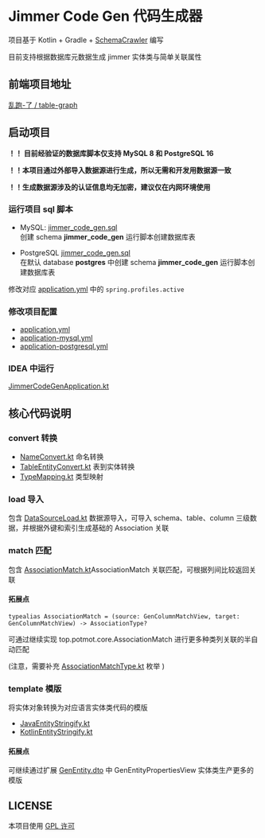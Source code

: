 # Jimmer Code Gen 代码生成器

项目基于 Kotlin + Gradle + [SchemaCrawler](https://github.com/schemacrawler/SchemaCrawler) 编写

目前支持根据数据库元数据生成 jimmer 实体类与简单关联属性

## 前端项目地址

[乱跑-了 / table-graph](https://gitee.com/run-around---whats-wrong/table-graph.git)

## 启动项目

**！！ 目前经验证的数据库脚本仅支持 MySQL 8 和 PostgreSQL 16**

**！！本项目通过外部导入数据源进行生成，所以无需和开发用数据源一致**

**！！生成数据源涉及的认证信息均无加密，建议仅在内网环境使用**

### 运行项目 sql 脚本

- MySQL: 
[jimmer_code_gen.sql](sql%2Fmysql%2Fjimmer_code_gen.sql)  
创建 schema **jimmer_code_gen** 运行脚本创建数据库表

- PostgreSQL
[jimmer_code_gen.sql](sql%2Fpostgresql%2Fjimmer_code_gen.sql)  
在默认 database **postgres** 中创建 schema **jimmer_code_gen** 运行脚本创建数据库表

修改对应 [application.yml](src%2Fmain%2Fresources%2Fapplication.yml) 中的 `spring.profiles.active`

### 修改项目配置

- [application.yml](src%2Fmain%2Fresources%2Fapplication.yml)
- [application-mysql.yml](src%2Fmain%2Fresources%2Fapplication-mysql.yml)
- [application-postgresql.yml](src%2Fmain%2Fresources%2Fapplication-postgresql.yml)

### IDEA 中运行

[JimmerCodeGenApplication.kt](src%2Fmain%2Fkotlin%2Ftop%2Fpotmot%2FJimmerCodeGenApplication.kt)

## 核心代码说明

### convert 转换

- [NameConvert.kt](src%2Fmain%2Fkotlin%2Ftop%2Fpotmot%2Fcore%2Fconvert%2FNameConvert.kt) 命名转换
- [TableEntityConvert.kt](src%2Fmain%2Fkotlin%2Ftop%2Fpotmot%2Fcore%2Fconvert%2FTableEntityConvert.kt) 表到实体转换
- [TypeMapping.kt](src%2Fmain%2Fkotlin%2Ftop%2Fpotmot%2Fcore%2Fconvert%2FTypeMapping.kt) 类型映射

### load 导入

包含 [DataSourceLoad.kt](src%2Fmain%2Fkotlin%2Ftop%2Fpotmot%2Fcore%2Fload%2FDataSourceLoad.kt) 数据源导入，可导入 schema、table、column 三级数据，并根据外键和索引生成基础的 Association 关联

### match 匹配

包含 [AssociationMatch.kt](src%2Fmain%2Fkotlin%2Ftop%2Fpotmot%2Fcore%2Fmatch%2FAssociationMatch.kt)AssociationMatch 关联匹配，可根据列间比较返回关联

#### 拓展点

```
typealias AssociationMatch = (source: GenColumnMatchView, target: GenColumnMatchView) -> AssociationType?
```

可通过继续实现 top.potmot.core.AssociationMatch 进行更多种类列关联的半自动匹配

(注意，需要补充 [AssociationMatchType.kt](src%2Fmain%2Fkotlin%2Ftop%2Fpotmot%2Fenum%2FAssociationMatchType.kt) 枚举 )

### template 模版

将实体对象转换为对应语言实体类代码的模版
- [JavaEntityStringify.kt](src%2Fmain%2Fkotlin%2Ftop%2Fpotmot%2Fcore%2Ftemplate%2FJavaEntityStringify.kt)
- [KotlinEntityStringify.kt](src%2Fmain%2Fkotlin%2Ftop%2Fpotmot%2Fcore%2Ftemplate%2FKotlinEntityStringify.kt)

#### 拓展点

可继续通过扩展 [GenEntity.dto](src%2Fmain%2Fdto%2Ftop%2Fpotmot%2Fmodel%2FGenEntity.dto) 中 GenEntityPropertiesView 实体类生产更多的模版

## LICENSE

本项目使用 [GPL 许可](LICENSE)
